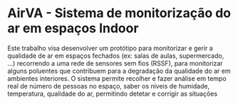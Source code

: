 # AirVA - Sistema de monitorização do ar em espaços Indoor

<p>Este trabalho visa desenvolver um protótipo para monitorizar e gerir a qualidade de ar em espaços fechados (ex: salas de aulas, supermercado, ...) recorrendo a uma rede de sensores sem fios (RSSF), para monitorizar alguns poluentes que contribuem para a degradação da qualidade do ar em ambientes interiores. O sistema permite recolher e fazer análise em tempo real de número de pessoas no espaço, saber os níveis de humidade, temperatura, qualidade do ar, permitindo detetar e corrigir as situações</p>